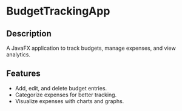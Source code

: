 # BudgetTrackingApp

## Description
A JavaFX application to track budgets, manage expenses, and view analytics.

## Features
- Add, edit, and delete budget entries.
- Categorize expenses for better tracking.
- Visualize expenses with charts and graphs.
